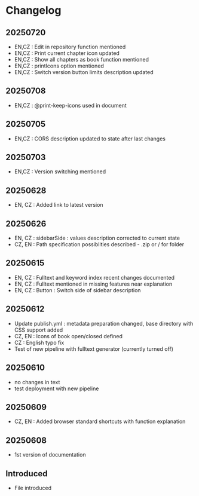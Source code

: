 # Changelog

## 20250720
- EN,CZ : Edit in repository function mentioned
- EN,CZ : Print current chapter icon updated
- EN,CZ : Show all chapters as book function mentioned
- EN,CZ : printIcons option mentioned
- EN,CZ : Switch version button limits description updated

## 20250708
- EN,CZ : @print-keep-icons used in document

## 20250705
- EN,CZ : CORS description updated to state after last changes

## 20250703
- EN,CZ : Version switching mentioned

## 20250628
- EN, CZ : Added link to latest version

## 20250626
- EN, CZ : sidebarSide : values description corrected to current state
- CZ, EN : Path specification possiblities described - .zip or / for folder

## 20250615
- EN, CZ : Fulltext and keyword index recent changes documented
- EN, CZ : Fulltext mentioned in missing features near explanation
- EN, CZ : Button : Switch side of sidebar description

## 20250612
- Update publish.yml : metadata preparation changed, base directory with CSS support added
- CZ, EN : Icons of book open/closed defined
- CZ : English typo fix
- Test of new pipeline with fulltext generator (currently turned off)

## 20250610
- no changes in text
- test deployment with new pipeline

## 20250609
- CZ, EN : Added browser standard shortcuts with function explanation

## 20250608
- 1st version of documentation

## Introduced
- File introduced
